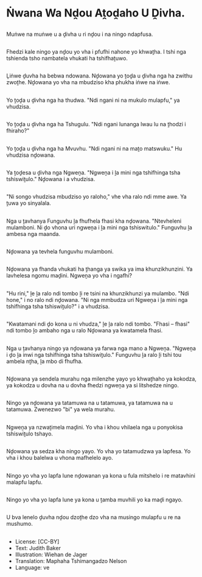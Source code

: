 # Ṅwana Wa Nḓou Aṱoḓaho U Ḓivha.

##
Muṅwe na muṅwe u a ḓivha u ri nḓou i na ningo ndapfusa.

##
Fhedzi kale ningo ya nḓou yo vha i pfufhi nahone yo khwaṱha. I tshi nga tshienda tsho nambatela vhukati ha tshifhaṱuwo.

##
Ḽiṅwe ḓuvha ha bebwa ndowana. Nḓowana yo ṱoḓa u ḓivha nga ha zwithu zwoṱhe. Nḓowana yo vha na mbudziso kha phukha iṅwe na iṅwe.

##
Yo ṱoḓa u ḓivha nga ha thudwa. "Ndi ngani ni na mukulo mulapfu," ya vhudzisa.

##
Yo ṱoḓa u ḓivha nga ha Tshugulu. "Ndi ngani lunanga lwau lu na ṱhodzi i fhiraho?"

##
Yo ṱoḓa u ḓivha nga ha Mvuvhu. "Ndi ngani ni na maṱo matswuku." Hu vhudzisa nḓowana.

##
Ya ṱoḓesa u ḓivha nga Ngweṋa. "Ngweṋa i ḽa mini nga tshifhinga tsha tshiswiṱulo." Nḓowana i a vhudzisa.

##
"Ni songo vhudzisa mbudziso yo raloho," vhe vha ralo ndi mme awe. Ya ṱuwa yo sinyalala.

##
Nga u ṱavhanya Funguvhu ḽa fhufhela fhasi kha nḓowana. "Ntevheleni mulamboni. Ni ḓo vhona uri ngweṋa i ḽa mini nga tshiswitulo." Funguvhu ḽa ambesa nga maanda.

##
Nḓowana ya tevhela funguvhu mulamboni.

##
Nḓowana ya fhanda vhukati ha ṱhanga ya swika ya ima khunzikhunzini. Ya lavhelesa ngomu maḓini. Ngweṋa yo vha i ngafhi?

##
"Hu rini," ḽe ḽa ralo ndi tombo ḽi re tsini na khunzikhunzi ya mulambo. "Ndi hone," i no ralo ndi nḓowana. "Ni nga mmbudza uri Ngweṋa i ḽa mini nga tshifhinga tsha tshiswiṱulo?" i a vhudzisa.

##
"Kwatamani ndi ḓo kona u ni vhudza," ḽe ḽa ralo ndi tombo. "Fhasi – fhasi" ndi tombo ḽo ambaho nga u ralo Nḓowana ya kwatamela fhasi.

##
Nga u ṱavhanya ningo ya nḓowana ya farwa nga mano a Ngweṋa. "Ngweṋa i ḓo ḽa inwi nga tshifhinga tsha tshiswiṱulo." Funguvhu ḽa ralo ḽi tshi tou ambela nṱha, ḽa mbo di fhufha.

##
Nḓowana ya sendela murahu nga milenzhe yayo yo khwaṱhaho ya kokodza, ya kokodza u dovha na u dovha fhedzi ngweṋa ya si litshedze ningo.

##
Ningo ya nḓowana ya tatamuwa na u tatamuwa, ya tatamuwa na u tatamuwa. Zwenezwo "bi" ya wela murahu.

##
Ngweṋa ya nzwaṱimela maḓini. Yo vha i khou vhilaela nga u ponyokisa tshiswiṱulo tshayo.

##
Nḓowana ya sedza kha ningo yayo. Yo vha yo tatamudzwa ya lapfesa. Yo vha i khou balelwa u vhona mafhelelo ayo.

##
Ningo yo vha yo lapfa lune nḓowanan ya kona u fula mitshelo i re matavhini malapfu lapfu.

##
Ningo yo vha yo lapfa lune ya kona u ṱamba muvhili yo ka maḓi ngayo.

##
U bva lenelo ḓuvha nḓou dzoṱhe dzo vha na musingo mulapfu u re na mushumo.

##
* License: [CC-BY]
* Text: Judith Baker
* Illustration: Wiehan de Jager
* Translation: Maphaha Tshimangadzo Nelson
* Language: ve
